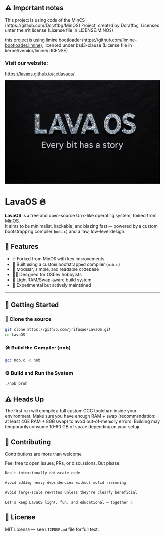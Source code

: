 ## ⚠️ Important notes

This project is using code of the MinOS (https://github.com/Dcraftbg/MinOS) Project, created by Dcraftbg, Licensed unter the mit license (License file in LICENSE.MINOS)

this project is using limine bootloader (https://github.com/limine-bootloader/limine), licensed under bsd3-clause (License file in kernel/vendor/limine/LICENSE)

### Visit our website:
https://lavaos.github.io/getlavaos/

![banner](banner.png)

# LavaOS 🔥

**LavaOS** is a free and open-source Unix-like operating system, forked from [MinOS](https://github.com/Dcraftbg/MinOS).  
It aims to be minimalist, hackable, and blazing fast — powered by a custom bootstrapping compiler (`nob.c`) and a raw, low-level design.

## 🚀 Features

- 🔥 Forked from MinOS with key improvements
- 🧠 Built using a custom bootstrapped compiler (`nob.c`)
- 🧩 Modular, simple, and readable codebase
- 🧑‍💻 Designed for OSDev hobbyists
- 💾 Light RAM/Swap-aware build system
- 🧪 Experimental but actively maintained

---

## 🔧 Getting Started

### 💾 Clone the source

```bash
git clone https://github.com/jrifuoue/LavaOS.git
cd LavaOS
```
### 🛠 Build the Compiler (nob)

```bash
gcc nob.c -o nob
```
### ⚙️ Build and Run the System

```bash
./nob bruh
```
## ⚠️ Heads Up

The first run will compile a full custom GCC toolchain inside your environment.
Make sure you have enough RAM + swap (recommendation: at least 4GB RAM + 8GB swap) to avoid out-of-memory errors.
Building may temporarily consume 10–60 GB of space depending on your setup.

## 🤝 Contributing

Contributions are more than welcome!

Feel free to open issues, PRs, or discussions. But please:

    Don’t intentionally obfuscate code

    Avoid adding heavy dependencies without solid reasoning

    Avoid large-scale rewrites unless they're clearly beneficial

    Let's keep LavaOS light, fun, and educational — together 💡

## 📜 License

MIT License — see `LICENSE.md` file for full text.
